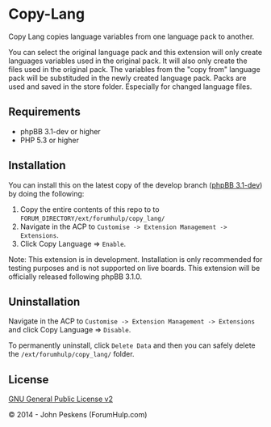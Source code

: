 Copy-Lang
=========

Copy Lang copies language variables from one language pack to another. 

You can select the original language pack and this extension will only create languages variables used in the original pack. It will also only create the files used in the original pack. The variables from the "copy from" language pack will be substituded in the newly created language pack. Packs are used and saved in the store folder.
Especially for changed language files.

## Requirements
* phpBB 3.1-dev or higher
* PHP 5.3 or higher

## Installation
You can install this on the latest copy of the develop branch ([phpBB 3.1-dev](https://github.com/phpbb/phpbb3)) by doing the following:

1. Copy the entire contents of this repo to to `FORUM_DIRECTORY/ext/forumhulp/copy_lang/`
2. Navigate in the ACP to `Customise -> Extension Management -> Extensions`.
3. Click Copy Language => `Enable`.

Note: This extension is in development. Installation is only recommended for testing purposes and is not supported on live boards. This extension will be officially released following phpBB 3.1.0.

## Uninstallation
Navigate in the ACP to `Customise -> Extension Management -> Extensions` and click Copy Language => `Disable`.

To permanently uninstall, click `Delete Data` and then you can safely delete the `/ext/forumhulp/copy_lang/` folder.

## License
[GNU General Public License v2](http://opensource.org/licenses/GPL-2.0)

© 2014 - John Peskens (ForumHulp.com)